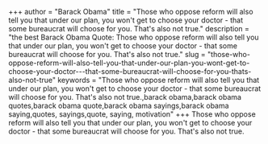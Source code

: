 +++
author = "Barack Obama"
title = "Those who oppose reform will also tell you that under our plan, you won't get to choose your doctor - that some bureaucrat will choose for you. That's also not true."
description = "the best Barack Obama Quote: Those who oppose reform will also tell you that under our plan, you won't get to choose your doctor - that some bureaucrat will choose for you. That's also not true."
slug = "those-who-oppose-reform-will-also-tell-you-that-under-our-plan-you-wont-get-to-choose-your-doctor---that-some-bureaucrat-will-choose-for-you-thats-also-not-true"
keywords = "Those who oppose reform will also tell you that under our plan, you won't get to choose your doctor - that some bureaucrat will choose for you. That's also not true.,barack obama,barack obama quotes,barack obama quote,barack obama sayings,barack obama saying,quotes, sayings,quote, saying, motivation"
+++
Those who oppose reform will also tell you that under our plan, you won't get to choose your doctor - that some bureaucrat will choose for you. That's also not true.
